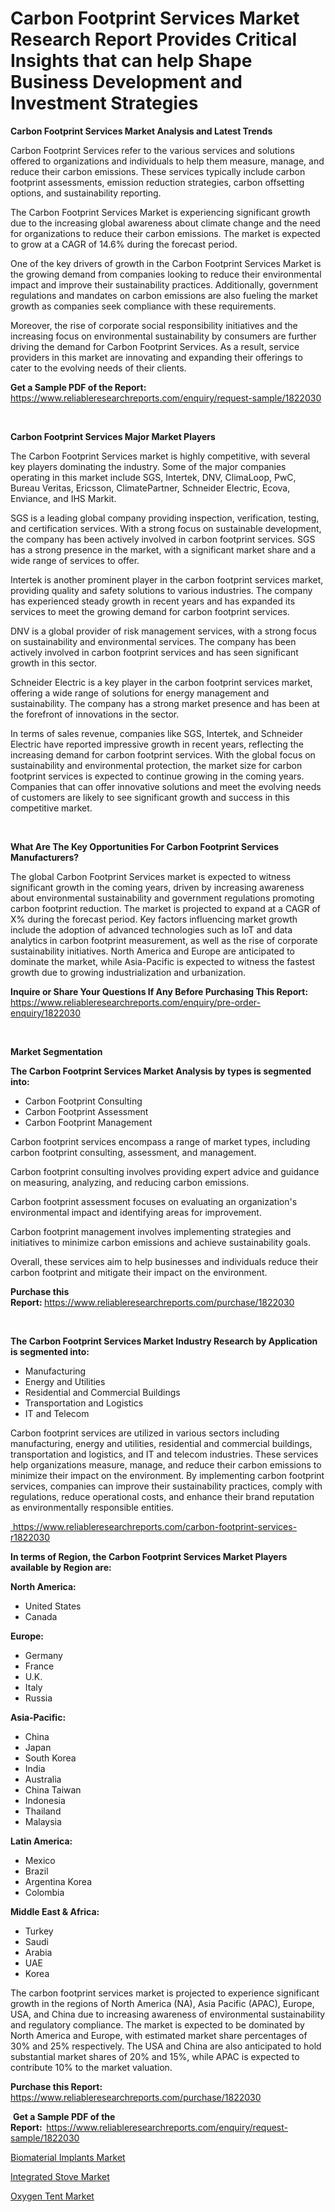 <p><h1>Carbon Footprint Services Market Research Report Provides Critical Insights that can help Shape Business Development and Investment Strategies</h1></p><p><strong>Carbon Footprint Services Market Analysis and Latest Trends</strong></p>
<p><p>Carbon Footprint Services refer to the various services and solutions offered to organizations and individuals to help them measure, manage, and reduce their carbon emissions. These services typically include carbon footprint assessments, emission reduction strategies, carbon offsetting options, and sustainability reporting.</p><p>The Carbon Footprint Services Market is experiencing significant growth due to the increasing global awareness about climate change and the need for organizations to reduce their carbon emissions. The market is expected to grow at a CAGR of 14.6% during the forecast period.</p><p>One of the key drivers of growth in the Carbon Footprint Services Market is the growing demand from companies looking to reduce their environmental impact and improve their sustainability practices. Additionally, government regulations and mandates on carbon emissions are also fueling the market growth as companies seek compliance with these requirements.</p><p>Moreover, the rise of corporate social responsibility initiatives and the increasing focus on environmental sustainability by consumers are further driving the demand for Carbon Footprint Services. As a result, service providers in this market are innovating and expanding their offerings to cater to the evolving needs of their clients.</p></p>
<p><strong>Get a Sample PDF of the Report:&nbsp;</strong> <a href="https://www.reliableresearchreports.com/enquiry/request-sample/1822030">https://www.reliableresearchreports.com/enquiry/request-sample/1822030</a></p>
<p>&nbsp;</p>
<p><strong>Carbon Footprint Services Major Market Players</strong></p>
<p><p>The Carbon Footprint Services market is highly competitive, with several key players dominating the industry. Some of the major companies operating in this market include SGS, Intertek, DNV, ClimaLoop, PwC, Bureau Veritas, Ericsson, ClimatePartner, Schneider Electric, Ecova, Enviance, and IHS Markit.</p><p>SGS is a leading global company providing inspection, verification, testing, and certification services. With a strong focus on sustainable development, the company has been actively involved in carbon footprint services. SGS has a strong presence in the market, with a significant market share and a wide range of services to offer.</p><p>Intertek is another prominent player in the carbon footprint services market, providing quality and safety solutions to various industries. The company has experienced steady growth in recent years and has expanded its services to meet the growing demand for carbon footprint services.</p><p>DNV is a global provider of risk management services, with a strong focus on sustainability and environmental services. The company has been actively involved in carbon footprint services and has seen significant growth in this sector.</p><p>Schneider Electric is a key player in the carbon footprint services market, offering a wide range of solutions for energy management and sustainability. The company has a strong market presence and has been at the forefront of innovations in the sector.</p><p>In terms of sales revenue, companies like SGS, Intertek, and Schneider Electric have reported impressive growth in recent years, reflecting the increasing demand for carbon footprint services. With the global focus on sustainability and environmental protection, the market size for carbon footprint services is expected to continue growing in the coming years. Companies that can offer innovative solutions and meet the evolving needs of customers are likely to see significant growth and success in this competitive market.</p></p>
<p>&nbsp;</p>
<p><strong>What Are The Key Opportunities For Carbon Footprint Services Manufacturers?</strong></p>
<p><p>The global Carbon Footprint Services market is expected to witness significant growth in the coming years, driven by increasing awareness about environmental sustainability and government regulations promoting carbon footprint reduction. The market is projected to expand at a CAGR of X% during the forecast period. Key factors influencing market growth include the adoption of advanced technologies such as IoT and data analytics in carbon footprint measurement, as well as the rise of corporate sustainability initiatives. North America and Europe are anticipated to dominate the market, while Asia-Pacific is expected to witness the fastest growth due to growing industrialization and urbanization.</p></p>
<p><strong>Inquire or Share Your Questions If Any Before Purchasing This Report:</strong> <a href="https://www.reliableresearchreports.com/enquiry/pre-order-enquiry/1822030">https://www.reliableresearchreports.com/enquiry/pre-order-enquiry/1822030</a></p>
<p>&nbsp;</p>
<p><strong>Market Segmentation</strong></p>
<p><strong>The Carbon Footprint Services Market Analysis by types is segmented into:</strong></p>
<p><ul><li>Carbon Footprint Consulting</li><li>Carbon Footprint Assessment</li><li>Carbon Footprint Management</li></ul></p>
<p><p>Carbon footprint services encompass a range of market types, including carbon footprint consulting, assessment, and management. </p><p>Carbon footprint consulting involves providing expert advice and guidance on measuring, analyzing, and reducing carbon emissions. </p><p>Carbon footprint assessment focuses on evaluating an organization's environmental impact and identifying areas for improvement. </p><p>Carbon footprint management involves implementing strategies and initiatives to minimize carbon emissions and achieve sustainability goals. </p><p>Overall, these services aim to help businesses and individuals reduce their carbon footprint and mitigate their impact on the environment.</p></p>
<p><strong>Purchase this Report:&nbsp;</strong><a href="https://www.reliableresearchreports.com/purchase/1822030">https://www.reliableresearchreports.com/purchase/1822030</a></p>
<p>&nbsp;</p>
<p><strong>The Carbon Footprint Services Market Industry Research by Application is segmented into:</strong></p>
<p><ul><li>Manufacturing</li><li>Energy and Utilities</li><li>Residential and Commercial Buildings</li><li>Transportation and Logistics</li><li>IT and Telecom</li></ul></p>
<p><p>Carbon footprint services are utilized in various sectors including manufacturing, energy and utilities, residential and commercial buildings, transportation and logistics, and IT and telecom industries. These services help organizations measure, manage, and reduce their carbon emissions to minimize their impact on the environment. By implementing carbon footprint services, companies can improve their sustainability practices, comply with regulations, reduce operational costs, and enhance their brand reputation as environmentally responsible entities.</p></p>
<p><a href="https://www.reliableresearchreports.com/carbon-footprint-services-r1822030">&nbsp;https://www.reliableresearchreports.com/carbon-footprint-services-r1822030</a></p>
<p><strong>In terms of Region, the Carbon Footprint Services Market Players available by Region are:</strong></p>
<p>
    <p> <strong> North America: </strong>
        <ul>
            <li>United States</li>
            <li>Canada</li>
        </ul>
        </p> 
    <p> <strong> Europe: </strong>
        <ul>
            <li>Germany</li>
            <li>France</li>
            <li>U.K.</li>
            <li>Italy</li>
            <li>Russia</li>
        </ul>
        </p> 
    <p> <strong> Asia-Pacific: </strong>
        <ul>
            <li>China</li>
            <li>Japan</li>
            <li>South Korea</li>
            <li>India</li>
            <li>Australia</li>
            <li>China Taiwan</li>
            <li>Indonesia</li>
            <li>Thailand</li>
            <li>Malaysia</li>
        </ul>
        </p> 
    <p> <strong> Latin America: </strong>
        <ul>
            <li>Mexico</li>
            <li>Brazil</li>
            <li>Argentina Korea</li>
            <li>Colombia</li>
        </ul>
        </p> 
    <p> <strong> Middle East & Africa: </strong>
        <ul>
            <li>Turkey</li>
            <li>Saudi</li>
            <li>Arabia</li>
            <li>UAE</li>
            <li>Korea</li>
        </ul>
    </p>
    </p>
<p><p>The carbon footprint services market is projected to experience significant growth in the regions of North America (NA), Asia Pacific (APAC), Europe, USA, and China due to increasing awareness of environmental sustainability and regulatory compliance. The market is expected to be dominated by North America and Europe, with estimated market share percentages of 30% and 25% respectively. The USA and China are also anticipated to hold substantial market shares of 20% and 15%, while APAC is expected to contribute 10% to the market valuation.</p></p>
<p><strong>Purchase this Report: </strong><a href="https://www.reliableresearchreports.com/purchase/1822030">https://www.reliableresearchreports.com/purchase/1822030</a></p>
<p>&nbsp;<strong>Get a Sample PDF of the Report:&nbsp;&nbsp;</strong><a href="https://www.reliableresearchreports.com/enquiry/request-sample/1822030">https://www.reliableresearchreports.com/enquiry/request-sample/1822030</a></p>
<p><strong></strong></p>
<p><p><a href="https://www.linkedin.com/pulse/biomaterial-implantsnbspmarket-focuses-market-share-size-8nqlf?trackingId=7NWV0wSK9ILAmmlHhMWOdw%3D%3D">Biomaterial Implants Market</a></p><p><a href="https://issuu.com/reportprime-2/docs/integrated-stove-market-size-2030.pptx">Integrated Stove Market</a></p><p><a href="https://www.linkedin.com/pulse/oxygen-tent-market-insight-trends-growth-forecasted-from-6pb6f?trackingId=rTvIn1FftTeVTm3yeWicbw%3D%3D">Oxygen Tent Market</a></p></p>